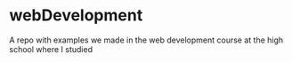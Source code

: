 # webDevelopment
A repo with examples we made in the web development course at the high school where I studied
